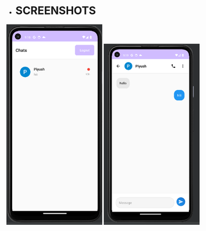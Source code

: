 - <h1>SCREENSHOTS</h1>
<p align="center">
  <img src="app/src/main/java/screenshots/img.png" alt="Home Screen" width="250"/>
  <img src="app/src/main/java/screenshots/img_1.png" alt="Home Screen" width="250"/>
  
</p>
